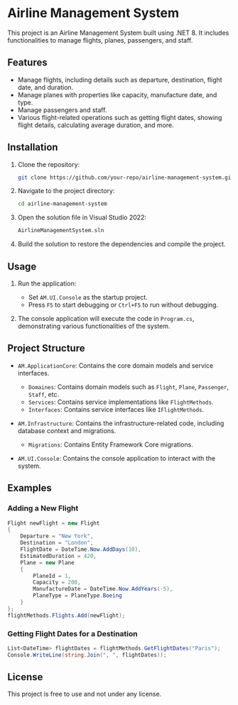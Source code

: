 # Airline Management System

This project is an Airline Management System built using .NET 8. It includes functionalities to manage flights, planes, passengers, and staff.

## Features

- Manage flights, including details such as departure, destination, flight date, and duration.
- Manage planes with properties like capacity, manufacture date, and type.
- Manage passengers and staff.
- Various flight-related operations such as getting flight dates, showing flight details, calculating average duration, and more.

## Installation

1. Clone the repository:
   ```sh
   git clone https://github.com/your-repo/airline-management-system.git
   ```
2. Navigate to the project directory:
   ```sh
   cd airline-management-system
   ```
3. Open the solution file in Visual Studio 2022:
   ```sh
   AirlineManagementSystem.sln
   ```
4. Build the solution to restore the dependencies and compile the project.

## Usage

1. Run the application:
    - Set `AM.UI.Console` as the startup project.
    - Press `F5` to start debugging or `Ctrl+F5` to run without debugging.

2. The console application will execute the code in `Program.cs`, demonstrating various functionalities of the system.

## Project Structure

- `AM.ApplicationCore`: Contains the core domain models and service interfaces.
  - `Domaines`: Contains domain models such as `Flight`, `Plane`, `Passenger`, `Staff`, etc.
  - `Services`: Contains service implementations like `FlightMethods`.
  - `Interfaces`: Contains service interfaces like `IFlightMethods`.

- `AM.Infrastructure`: Contains the infrastructure-related code, including database context and migrations.
  - `Migrations`: Contains Entity Framework Core migrations.

- `AM.UI.Console`: Contains the console application to interact with the system.

## Examples

### Adding a New Flight

```csharp
Flight newFlight = new Flight 
{ 
    Departure = "New York", 
    Destination = "London", 
    FlightDate = DateTime.Now.AddDays(10), 
    EstimatedDuration = 420, 
    Plane = new Plane 
    { 
        PlaneId = 1, 
        Capacity = 200, 
        ManufactureDate = DateTime.Now.AddYears(-5), 
        PlaneType = PlaneType.Boeing 
    } 
};
flightMethods.Flights.Add(newFlight);
```

### Getting Flight Dates for a Destination

```csharp
List<DateTime> flightDates = flightMethods.GetFlightDates("Paris");
Console.WriteLine(string.Join(", ", flightDates));
```

## License

This project is free to use and not under any license.
